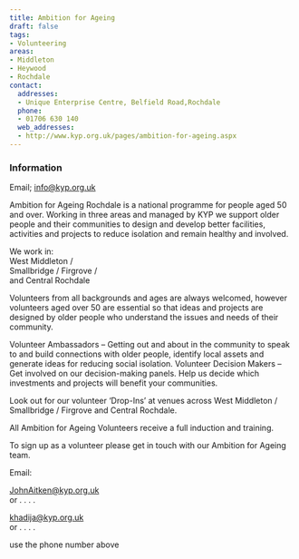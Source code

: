 ```yaml
---
title: Ambition for Ageing
draft: false
tags:
- Volunteering
areas:
- Middleton
- Heywood
- Rochdale
contact:
  addresses:
  - Unique Enterprise Centre, Belfield Road,Rochdale
  phone:
  - 01706 630 140
  web_addresses:
  - http://www.kyp.org.uk/pages/ambition-for-ageing.aspx
---
```


### Information
Email; info@kyp.org.uk

Ambition for Ageing Rochdale is a national programme for people aged 50 and over. Working in three areas and managed by KYP we support older people and their communities to design and develop better facilities, activities and projects to reduce isolation and remain healthy and involved.

We work in:   
West Middleton /  
Smallbridge / Firgrove /  
and Central Rochdale

Volunteers from all backgrounds and ages are always welcomed, however volunteers aged over 50 are essential so that ideas and projects are designed by older people who understand the issues and needs of their community.

Volunteer Ambassadors – Getting out and about in the community to speak to and build connections with older people, identify local assets and generate ideas for reducing social isolation.
Volunteer Decision Makers – Get involved on our decision-making panels. Help us decide which investments and projects will benefit your communities.

Look out for our volunteer ‘Drop-Ins’ at venues across West Middleton / Smallbridge / Firgrove and Central Rochdale.

All Ambition for Ageing Volunteers receive a full induction and training.

To sign up as a volunteer please get in touch with 
our Ambition for Ageing team.

Email:  

JohnAitken@kyp.org.uk   
or . . . .

khadija@kyp.org.uk   
or . . . .

use the phone number above

